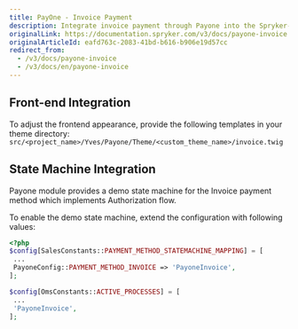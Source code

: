 ```yaml
---
title: PayOne - Invoice Payment
description: Integrate invoice payment through Payone into the Spryker-based shop.
originalLink: https://documentation.spryker.com/v3/docs/payone-invoice
originalArticleId: eafd763c-2083-41bd-b616-b906e19d57cc
redirect_from:
  - /v3/docs/payone-invoice
  - /v3/docs/en/payone-invoice
---
```


## Front-end Integration

To adjust the frontend appearance, provide the following templates in your theme directory:
`src/<project_name>/Yves/Payone/Theme/<custom_theme_name>/invoice.twig`

## State Machine Integration

Payone module provides a demo state machine for the Invoice payment method which implements Authorization flow.

To enable the demo state machine, extend the configuration with following values:

```php
<?php
$config[SalesConstants::PAYMENT_METHOD_STATEMACHINE_MAPPING] = [
 ...
 PayoneConfig::PAYMENT_METHOD_INVOICE => 'PayoneInvoice',
];

$config[OmsConstants::ACTIVE_PROCESSES] = [
 ...
 'PayoneInvoice',
];
```

